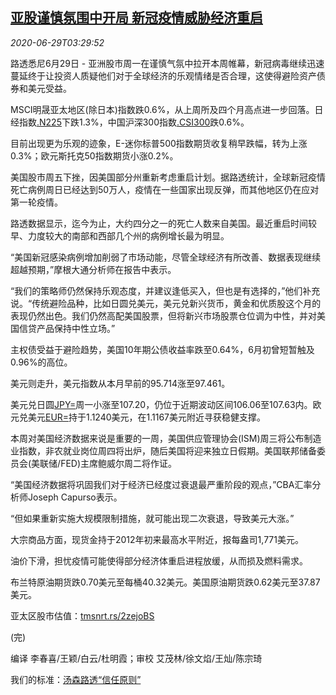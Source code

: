<!--1593402848000-->
[亚股谨慎氛围中开局 新冠疫情威胁经济重启](https://cn.reuters.com/article/global-markets-asia-financial-0629-mon-idCNKBS2400AL)
------

<div><i>2020-06-29T03:29:52</i></div><div class="StandardArticleBody_body"><p>路透悉尼6月29日 - 亚洲股市周一在谨慎气氛中拉开本周帷幕，新冠病毒继续迅速蔓延终于让投资人质疑他们对于全球经济的乐观情绪是否合理，这使得避险资产债券和美元受益。 </p><p>MSCI明晟亚太地区(除日本)指数跌0.6%，从上周所及四个月高点进一步回落。日经指数<a href="/investing/markets/index?symbol=.N225">.N225</a>下跌1.3%，中国沪深300指数<a href="/investing/markets/index?symbol=.CSI300">.CSI300</a>跌0.6%。 </p><p>目前出现更为乐观的迹象，E-迷你标普500指数期货收复稍早跌幅，转为上涨0.3%；欧元斯托克50指数期货小涨0.2%。 </p><p>美国股市周五下挫，因美国部分州重新考虑重启计划。据路透统计，全球新冠疫情死亡病例周日已经达到50万人，疫情在一些国家出现反弹，而其他地区仍在应对第一轮疫情。 </p><p>路透数据显示，迄今为止，大约四分之一的死亡人数来自美国。最近重启时间较早、力度较大的南部和西部几个州的病例增长最为明显。 </p><p>“美国新冠感染病例增加削弱了市场动能，尽管全球经济有所改善、数据表现继续超越预期，”摩根大通分析师在报告中表示。 </p><p>“我们的策略师仍然保持乐观态度，并建议逢低买入，但也是有选择的，”他们补充说。“传统避险品种，比如日圆兑美元，美元兑新兴货币，黄金和优质股这个月的表现仍然出色。我们仍然高配美国股票，但将新兴市场股票仓位调为中性，并对美国信贷产品保持中性立场。” </p><p>主权债受益于避险趋势，美国10年期公债收益率跌至0.64%，6月初曾短暂触及0.96%的高位。 </p><p>美元则走升，美元指数从本月早前的95.714涨至97.461。 </p><p>美元兑日圆<a href="/investing/currencies/quote?srcCurr=JPY&destCurr=USD">JPY=</a>周一小涨至107.20，仍位于近期波动区间106.06至107.63内。欧元兑美元<a href="/investing/currencies/quote?srcCurr=EUR&destCurr=USD">EUR=</a>持于1.1240美元，在1.1167美元附近寻获稳健支撑。 </p><p>本周对美国经济数据来说是重要的一周，美国供应管理协会(ISM)周三将公布制造业指数，非农就业岗位周四将出炉，随后美国将迎来独立日假期。美国联邦储备委员会(美联储/FED)主席鲍威尔周二将作证。 </p><p>“美国经济数据将巩固我们对于经济已经度过衰退最严重阶段的观点，”CBA汇率分析师Joseph Capurso表示。 </p><p>“但如果重新实施大规模限制措施，就可能出现二次衰退，导致美元大涨。” </p><p>大宗商品方面，现货金持于2012年初来最高水平附近，报每盎司1,771美元。 </p><p>油价下滑，担忧疫情可能使得部分经济体重启进程放缓，从而损及燃料需求。 </p><p>布兰特原油期货跌0.70美元至每桶40.32美元。美国原油期货跌0.62美元至37.87美元。 </p><p>亚太区股市估值：<a href="https://tmsnrt.rs/2zejoBS">tmsnrt.rs/2zejoBS</a> </p><p>(完)     </p><div class="Attribution_container"><div class="Attribution_attribution"><p class="Attribution_content">编译 李春喜/王颖/白云/杜明霞；审校 艾茂林/徐文焰/王灿/陈宗琦 </p></div></div><div class="StandardArticleBody_trustBadgeContainer"><span class="StandardArticleBody_trustBadgeTitle">我们的标准：</span><span class="trustBadgeUrl"><a href="https://www.thomsonreuters.cn/content/dam/openweb/documents/pdf/china/brochures/about-us-1.pdf">汤森路透“信任原则”</a></span></div></div>
